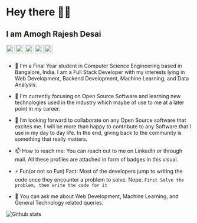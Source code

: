 # Hey there 👋👋  

## I am Amogh Rajesh Desai

<a href="https://twitter.com/AmoghDesai1999">
  <img align="left" width="23px" src="https://cdn.jsdelivr.net/npm/simple-icons@v3/icons/twitter.svg" />
</a>
<a href="https://www.linkedin.com/in/amogh-desai-385141157/">
  <img align="left" width="23px" src="https://cdn.jsdelivr.net/npm/simple-icons@v3/icons/linkedin.svg" />
</a>
<a href="https://github.com/amoghrajesh">
  <img align="left" width="23px" src="https://cdn.jsdelivr.net/npm/simple-icons@v3/icons/github.svg" />
</a>
<a href="https://medium.com/@amoghrajesh1999">
  <img align="left" width="23px" src="https://cdn.jsdelivr.net/npm/simple-icons@v3/icons/medium.svg" />
</a>
<a href="amoghrajesh1999@gmail.com">
  <img align="left" width="23px" src="https://cdn.jsdelivr.net/npm/simple-icons@v3/icons/gmail.svg" />
</a>

<br>
<br>
<!-- 
<p align="left"> 
    <img src="https://komarev.com/ghpvc/?username=amoghrajesh"/> 
</p> -->

- 🔭 I'm a Final Year student in Computer Science Engineering based in Bangalore, India. I am a Full Stack Developer with my interests lying in Web Development, Backend Development, Machine Learning, and Data Analysis.

- 🌱 I'm currently focusing on Open Source Software and learning new technologies used in the industry which maybe of use to me at a later point in my career.

- 👯 I’m looking forward to collaborate on any Open Source software that excites me. I will be more than happy to contribute to any Software that I use in my day to day life. In the end, giving back to the community is something that really matters.

- 📫 How to reach me: You can reach out to me on LinkedIn or through mail. All these profiles are attached in form of badges in this visual.

- ⚡ Fun(or not so Fun) Fact: Most of the developers jump to writing the code once they encounter a problem to solve. Nope. `First Solve the problem, then write the code for it`

- 💬 You can ask me about Web Development, Machine Learning, and General Technology related queries.
<!-- 

[![Top Langs](https://github-readme-stats.vercel.app/api/top-langs/?username=amoghrajesh&theme=dark&layout=compact)](https://github.com/anuraghazra/github-readme-stats) -->

![Github stats](https://github-readme-stats.vercel.app/api?username=amoghrajesh&theme=dark&show_icons=true)
<!-- 
<a href="https://github.com/anuraghazra/github-readme-stats">
  <img align="center" src="https://github-readme-stats.vercel.app/api/top-langs/?username=amoghrajesh&theme=dark&layout=compact"/>
</a>
<a href="https://github.com/anuraghazra/convoychat">
  <img align="center" src="https://github-readme-stats.vercel.app/api?username=amoghrajesh&theme=dark&show_icons=true"/>
</a> -->

